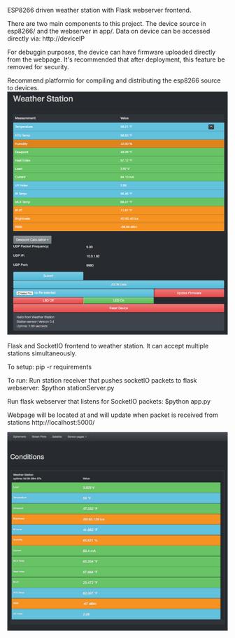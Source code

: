 ESP8266 driven weather station with Flask webserver frontend.

There are two main components to this project.  The device source in esp8266/ and the webserver in app/.  Data on device can be accessed directly via: http://deviceIP

For debuggin purposes, the device can have firmware uploaded directly from the webpage.  It's recommended that after deployment, this feature be removed for security.

Recommend platformio for compiling and distributing the esp8266 source to devices.
![Alt text](/screenshots/WXDevice_ESP8266.png?raw=true "Device Webpage")

Flask and SocketIO frontend to weather station.  It can accept multiple stations simultaneously.  

To setup:
pip -r requirements

To run:
Run station receiver that pushes socketIO packets to flask webserver:
$python stationServer.py

Run flask webserver that listens for SocketIO packets:
$python app.py

Webpage will be located at and will update when packet is received from stations
http://localhost:5000/

![Alt text](/screenshots/FlaskWXServer.png?raw=true "Flask Server Webpage")
